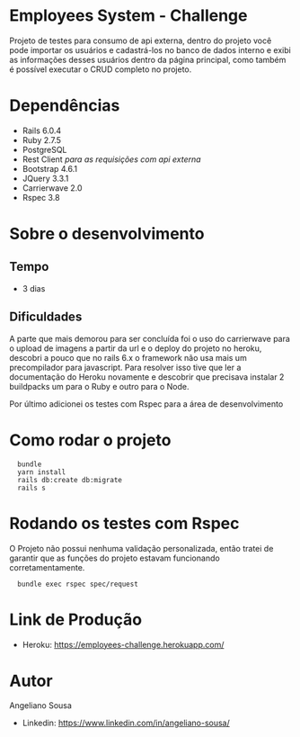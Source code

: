 # Employees System - Challenge
Projeto de testes para consumo de api externa, dentro do projeto você pode importar os usuários e cadastrá-los no banco de dados interno e exibi as informações desses usuários dentro da página principal, como também é possível executar o CRUD completo no projeto.

# Dependências

* Rails 6.0.4
* Ruby 2.7.5
* PostgreSQL
* Rest Client *para as requisições com api externa*
* Bootstrap 4.6.1
* JQuery 3.3.1
* Carrierwave 2.0
* Rspec 3.8

# Sobre o desenvolvimento
## Tempo

* 3 dias

## Dificuldades
A parte que mais demorou para ser concluída foi o uso do carrierwave para o upload de imagens a partir da url e o deploy do projeto no heroku, descobri a pouco que no rails 6.x o framework não usa mais um precompilador para javascript. Para resolver isso tive que ler a documentação do Heroku novamente e descobrir que precisava instalar 2 buildpacks um para o Ruby e outro para o Node.

Por último adicionei os testes com Rspec para a área de desenvolvimento

# Como rodar o projeto

~~~
  bundle
  yarn install
  rails db:create db:migrate
  rails s
~~~

# Rodando os testes com Rspec
O Projeto não possui nenhuma validação personalizada, então tratei de garantir que as funções do projeto estavam funcionando corretamentamente.

~~~
  bundle exec rspec spec/request
~~~

# Link de Produção

* Heroku: <https://employees-challenge.herokuapp.com/>

# Autor
Angeliano Sousa

* Linkedin: <https://www.linkedin.com/in/angeliano-sousa/>